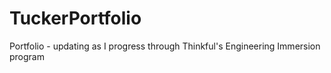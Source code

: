 # TuckerPortfolio
Portfolio - updating as I progress through Thinkful's Engineering Immersion program
